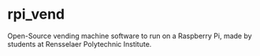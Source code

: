 rpi_vend
========

Open-Source vending machine software to run on a Raspberry Pi, made by students at Rensselaer Polytechnic Institute.